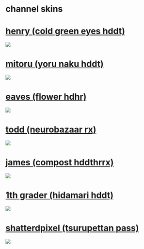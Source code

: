 # channel skins

# [henry (cold green eyes hddt)](https://github.com/woot-1/channelskins/blob/main/-%20henry%203mod.osk)
[![](https://i.gyazo.com/2e4d8b4c86180a96f475970ee09f3d0e.png)](https://github.com/woot-1/channelskins/blob/main/-%20henry%203mod.osk)

# [mitoru (yoru naku hddt)](https://github.com/woot-1/channelskins/blob/main/Aristia(Edit)%2Btrail.osk)
[![](https://i.gyazo.com/ae2fb4f9423aef4d74827681e1a80cde.png)](https://github.com/woot-1/channelskins/blob/main/Aristia(Edit)%2Btrail.osk)

# [eaves (flower hdhr)](https://github.com/woot-1/channelskins/blob/main/Aristia(Edit%20(Mistya)).osk)
[![](https://i.gyazo.com/f130f041d6dd61186bd4cc66ad28c61e.png)](https://github.com/woot-1/channelskins/blob/main/Aristia(Edit%20(Mistya)).osk)

# [todd (neurobazaar rx)](https://github.com/woot-1/channelskins/blob/main/AristiaEdit_Mistya.osk)
[![](https://i.gyazo.com/3eb47286e9e5eda64d83101bf023e62f.png)](https://github.com/woot-1/channelskins/blob/main/AristiaEdit_Mistya.osk)

# [james (compost hddthrrx)](https://github.com/woot-1/channelskins/blob/main/Rafis%202018-03-26%20HDDT.osk)
[![](https://i.gyazo.com/553dbf5fee62dbbf5a5386c9097efc40.png)](https://github.com/woot-1/channelskins/blob/main/Rafis%202018-03-26%20HDDT.osk)

# [1th grader (hidamari hddt)](https://github.com/woot-1/channelskins/blob/main/Rafis%20but%20SZ.osk)
[![](https://i.gyazo.com/3d914a8ccfb839809b9ddf1142fe345e.png)](https://github.com/woot-1/channelskins/blob/main/Rafis%20but%20SZ.osk)

# [shatterdpixel (tsurupettan pass)](https://github.com/woot-1/channelskins/blob/main/ShatteredDefault.osk)
[![](https://i.gyazo.com/d36e92fb9a3efa6ef484ae9cf861f3fc.png)](https://github.com/woot-1/channelskins/blob/main/ShatteredDefault.osk)
